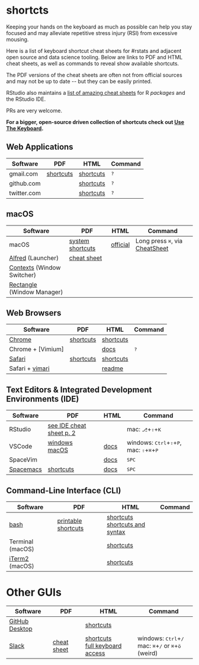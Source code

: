 # shortcts

Keeping your hands on the keyboard as much as possible can help you stay focused and may alleviate repetitive stress injury (RSI) from excessive mousing.

Here is a list of keyboard shortcut cheat sheets for #rstats and adjacent open source and data science tooling.
Below are links to PDF and HTML cheat sheets, as well as commands to reveal show available shortcuts.

The PDF versions of the cheat sheets are often not from official sources and may not be up to date -- but they can be easily printed.

RStudio also maintains a [list of amazing cheat sheets](https://rstudio.com/resources/cheatsheets/) for R *packages* and the RStudio IDE.

PRs are very welcome.

**For a bigger, open-source driven collection of shortcuts check out [Use The Keyboard](https://usethekeyboard.com).**

## Web Applications

| Software | PDF | HTML | Command |
|----------|-----|------|---------|
| gmail.com | [shortcuts](https://makeawebsitehub.com/gmail-keyboard-shortcuts/) | [shortcuts](https://support.google.com/mail/answer/6594) | <kbd>?</kbd> |
| github.com | | [shortcuts](https://help.github.com/en/github/getting-started-with-github/keyboard-shortcuts) | <kbd>?</kbd> |f
| twitter.com |     | [shortcuts](https://help.twitter.com/en/using-twitter/how-to-tweet) | <kbd>?</kbd> |


## macOS

| Software | PDF | HTML | Command |
|----------|-----|------|---------|
| macOS | [system shortcuts](https://macmost.com/category/keyboard-shortcut-pdfs) | [official](https://support.apple.com/en-us/HT201236) | Long press <kbd>⌘</kbd>, via [CheatSheet](https://cheatsheetapp.com) |
| [Alfred](https://www.alfredapp.com) (Launcher) | [cheat sheet](https://www.alfredapp.com/help/getting-started/cheatsheet/) | | |
| [Contexts](https://contexts.co) (Window Switcher) | | | |
| [Rectangle](https://rectangleapp.com) (Window Manager) | | | | |


## Web Browsers

| Software | PDF | HTML | Command |
|----------|-----|------|---------|
| [Chrome](https://www.google.com/chrome/) | [shortcuts](https://greatbigstorm.com/wp-content/uploads/2018/03/chrome-keyboard-shortcuts-big-storm-v1.pdf) | [shortcuts](https://support.google.com/chrome/answer/157179) | |
| Chrome + [Vimium] | | [docs](https://vimium.github.io) | <kbd>?</kbd> |
| [Safari](https://www.apple.com/safari/) | [shortcuts](https://www.makeuseof.com/tag/safari-shortcuts-cheat-sheet-mac/) | [shortcuts](https://support.apple.com/guide/safari/keyboard-and-other-shortcuts-cpsh003/mac) |  |
| Safari + [vimari](https://github.com/televator-apps/vimari) | | [readme](https://github.com/televator-apps/vimari) |  |


## Text Editors & Integrated Development Environments (IDE)

| Software | PDF | HTML | Command |
|----------|-----|------|---------|
| RStudio | [see IDE cheat sheet p. 2](https://rstudio.com/resources/cheatsheets/) | | mac: <kbd>⎇</kbd>+<kbd>⇧</kbd>+<kbd>K</kbd> |
| VSCode | [windows](https://code.visualstudio.com/shortcuts/keyboard-shortcuts-windows.pdf) <br> [macOS](https://code.visualstudio.com/shortcuts/keyboard-shortcuts-macos.pdf) | [docs](https://code.visualstudio.com/docs/getstarted/keybindings) | windows: <kbd>Ctrl</kbd>+<kbd>⇧</kbd>+<kbd>P</kbd>, mac: <kbd>⇧</kbd>+<kbd>⌘</kbd>+<kbd>P</kbd> |
| SpaceVim | | [docs](https://spacevim.org/documentation/) | <kbd>SPC<kbd> |
| [Spacemacs](http://spacemacs.org) | [shortcuts](https://www.cheatography.com/witek/cheat-sheets/spacemacs/) | [docs](https://www.spacemacs.org/doc/DOCUMENTATION.html) | <kbd>SPC<kbd> |


## Command-Line Interface (CLI)

| Software | PDF | HTML | Command |
|----------|-----|------|---------|
| [bash](https://www.gnu.org/software/bash/) | [printable shortcuts](https://kapeli.com/cheat_sheets/Bash_Shortcuts.docset/Contents/Resources/Documents/index) | [shortcuts](https://blog.ssdnodes.com/blog/cheatsheet-bash-shortcuts/) <br> [shortcuts and syntax](https://github.com/fliptheweb/bash-shortcuts-cheat-sheet) | |
| Terminal (macOS) | | [shortcuts](https://support.apple.com/guide/terminal/keyboard-shortcuts-trmlshtcts/mac) | |
| [iTerm2](https://www.iterm2.com) (macOS) | | [shortcuts](https://kapeli.com/cheat_sheets/iTerm2.docset/Contents/Resources/Documents/index) | |


# Other GUIs

| Software | PDF | HTML | Command |
|----------|-----|------|---------|
| [GitHub Desktop](https://desktop.github.com) | | [shortcuts](https://help.github.com/en/desktop/getting-started-with-github-desktop/keyboard-shortcuts-in-github-desktop) | |
| [Slack](http://slack.com) | [cheat sheet](https://cpb-us-e1.wpmucdn.com/blogs.cornell.edu/dist/2/8459/files/2019/02/The-Ultimate-Slack-Cheat-Sheet-1672rod.pdf) | [shortcuts](https://slack.com/intl/en-de/help/articles/201374536-Slack-keyboard-shortcuts) <br> [full keyboard access](https://slack.com/intl/en-de/help/articles/115003340723) | windows: <kbd>Ctrl</kbd>+<kbd>/</kbd> <br> mac: <kbd>⌘</kbd>+<kbd>/</kbd> or <kbd>⌘</kbd>+<kbd>ö</kbd> (weird) |